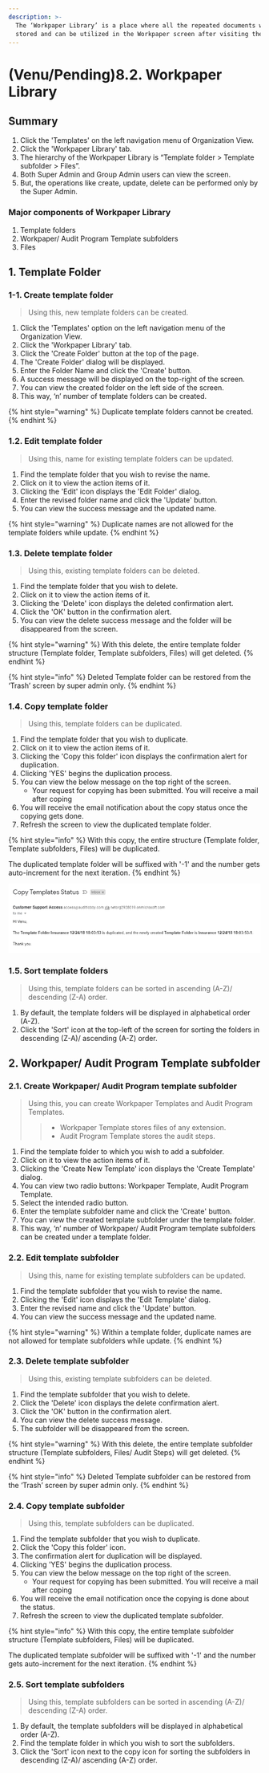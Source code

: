 ```yaml
---
description: >-
  The ‘Workpaper Library’ is a place where all the repeated documents will be
  stored and can be utilized in the Workpaper screen after visiting the project.
---
```


# \(Venu/Pending\)8.2. Workpaper Library

## Summary

1. Click the 'Templates' on the left navigation menu of Organization View.
2. Click the 'Workpaper Library' tab.
3. The hierarchy of the Workpaper Library is “Template folder &gt; Template subfolder &gt; Files”.
4. Both Super Admin and Group Admin users can view the screen.
5. But, the operations like create, update, delete can be performed only by the Super Admin.

### Major components of Workpaper Library

1. Template folders
2. Workpaper/ Audit Program Template subfolders
3. Files

## 1. Template Folder

### 1-1. Create template folder

> Using this, new template folders can be created.

1. Click the 'Templates' option on the left navigation menu of the Organization View.
2. Click the 'Workpaper Library' tab.
3. Click the 'Create Folder' button at the top of the page.
4. The 'Create Folder' dialog will be displayed.
5. Enter the Folder Name and click the 'Create' button.
6. A success message will be displayed on the top-right of the screen.
7. You can view the created folder on the left side of the screen.
8. This way, ‘n’ number of template folders can be created.

{% hint style="warning" %}
Duplicate template folders cannot be created.
{% endhint %}

### 1.2. Edit template folder

> Using this, name for existing template folders can be updated.

1. Find the template folder that you wish to revise the name.
2. Click on it to view the action items of it.
3. Clicking the 'Edit' icon displays the 'Edit Folder' dialog.
4. Enter the revised folder name and click the 'Update' button.
5. You can view the success message and the updated name.

{% hint style="warning" %}
Duplicate names are not allowed for the template folders while update.
{% endhint %}

### 1.3. Delete template folder

> Using this, existing template folders can be deleted.

1. Find the template folder that you wish to delete.
2. Click on it to view the action items of it.
3. Clicking the 'Delete' icon displays the deleted confirmation alert.
4. Click the 'OK' button in the confirmation alert.
5. You can view the delete success message and the folder will be disappeared from the screen.

{% hint style="warning" %}
With this delete, the entire template folder structure \(Template folder, Template subfolders,  Files\) will get deleted.
{% endhint %}

{% hint style="info" %}
Deleted Template folder can be restored from the ‘Trash’ screen by super admin only.
{% endhint %}

### 1.4. Copy template folder

> Using this, template folders can be duplicated.

1. Find the template folder that you wish to duplicate.
2. Click on it to view the action items of it.
3. Clicking the 'Copy this folder' icon displays the confirmation alert for duplication.
4. Clicking 'YES' begins the duplication process.
5. You can view the below message on the top right of the screen.
   * Your request for copying has been submitted. You will receive a mail after coping
6. You will receive the email notification about the copy status once the copying gets done.
7. Refresh the screen to view the duplicated template folder.

{% hint style="info" %}
With this copy, the entire structure \(Template folder, Template subfolders, Files\) will be duplicated.

The duplicated template folder will be suffixed with '-1' and the number gets auto-increment for the next iteration.
{% endhint %}

![Email notification of the copy Template status](../../../.gitbook/assets/copy-template-folder%20%281%29.png)

### 1.5. Sort template folders

> Using this, template folders can be sorted in ascending \(A-Z\)/ descending \(Z-A\) order.

1. By default, the template folders will be displayed in alphabetical order \(A-Z\).
2. Click the 'Sort' icon at the top-left of the screen for sorting the folders in descending \(Z-A\)/ ascending \(A-Z\) order.

## 2. Workpaper/ Audit Program Template subfolder

### 2.1. Create Workpaper/ Audit Program template subfolder 

> Using this, you can create Workpaper Templates and Audit Program Templates.
>
> > * Workpaper Template stores files of any extension.
> > * Audit Program Template stores the audit steps.

1. Find the template folder to which you wish to add a subfolder.
2. Click on it to view the action items of it.
3. Clicking the 'Create New Template' icon displays the 'Create Template' dialog.
4. You can view two radio buttons: Workpaper Template, Audit Program Template.
5. Select the intended radio button.
6. Enter the template subfolder name and click the 'Create' button.
7. You can view the created template subfolder under the template folder.
8. This way, ‘n’ number of Workpaper/ Audit Program template subfolders can be created under a template folder.

### 2.2. Edit template subfolder

> Using this, name for existing template subfolders can be updated.

1. Find the template subfolder that you wish to revise the name.
2. Clicking the 'Edit' icon displays the 'Edit Template' dialog.
3. Enter the revised name and click the 'Update' button.
4. You can view the success message and the updated name.

{% hint style="warning" %}
Within a template folder, duplicate names are not allowed for template subfolders while update.
{% endhint %}

### 2.3. Delete template subfolder

> Using this, existing template subfolders can be deleted.

1. Find the template subfolder that you wish to delete.
2. Click the 'Delete' icon displays the delete confirmation alert.
3. Click the 'OK' button in the confirmation alert.
4. You can view the delete success message.
5. The subfolder will be disappeared from the screen.

{% hint style="warning" %}
With this delete, the entire template subfolder structure \(Template subfolders, Files/ Audit Steps\) will get deleted.
{% endhint %}

{% hint style="info" %}
Deleted Template subfolder can be restored from the ‘Trash’ screen by super admin only.
{% endhint %}

### 2.4. Copy template subfolder

> Using this, template subfolders can be duplicated.

1. Find the template subfolder that you wish to duplicate.
2. Click the 'Copy this folder' icon.
3. The confirmation alert for duplication will be displayed.
4. Clicking 'YES' begins the duplication process.
5. You can view the below message on the top right of the screen.
   * Your request for copying has been submitted. You will receive a mail after coping
6. You will receive the email notification once the copying is done about the status.
7. Refresh the screen to view the duplicated template subfolder.

{% hint style="info" %}
With this copy, the entire template subfolder structure \(Template subfolders, Files\) will be duplicated.

The duplicated template subfolder will be suffixed with '-1' and the number gets auto-increment for the next iteration.
{% endhint %}

### 2.5. Sort template subfolders

> Using this, template subfolders can be sorted in ascending \(A-Z\)/ descending \(Z-A\) order.

1. By default, the template subfolders will be displayed in alphabetical order \(A-Z\).
2. Find the template folder in which you wish to sort the subfolders.
3. Click the 'Sort' icon next to the copy icon for sorting the subfolders in descending \(Z-A\)/ ascending \(A-Z\) order.

